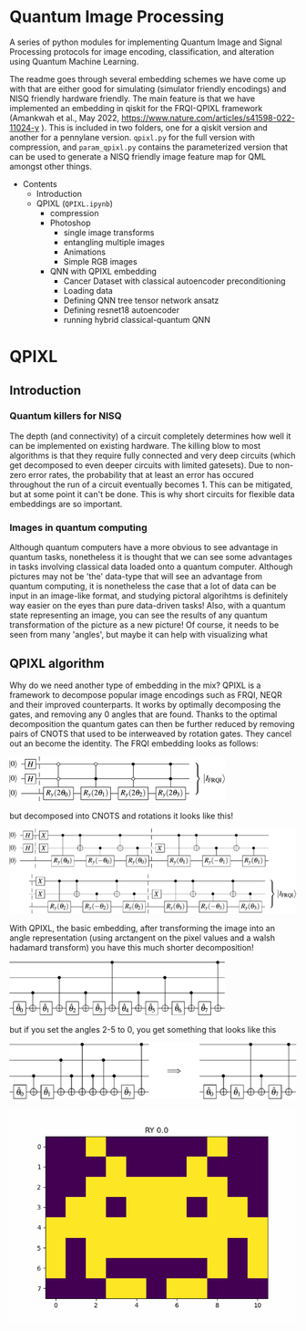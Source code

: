 # Quantum Image Processing
A series of python modules for implementing Quantum Image and Signal Processing protocols for image encoding, classification, and alteration using Quantum Machine Learning.


The readme goes through several embedding schemes we have come up with that are either good for simulating (simulator friendly encodings) and NISQ friendly hardware friendly. 
The main feature is that we have implemented an embedding in qiskit for the FRQI-QPIXL framework  (Amankwah et al., May 2022, https://www.nature.com/articles/s41598-022-11024-y ). 
This is included in two folders, one for a qiskit version and another for a pennylane version.  ```qpixl.py``` for the full version with compression, and  ```param_qpixl.py``` contains the parameterized version that can be used to generate a NISQ friendly image feature map for QML amongst other things.

- Contents
    - Introduction
    - QPIXL (```QPIXL.ipynb```)
        - compression
        -  Photoshop
            - single image transforms
            - entangling multiple images
            - Animations
            - Simple RGB images
        - QNN with QPIXL embedding
            - Cancer Dataset with classical autoencoder preconditioning
            - Loading data
            - Defining QNN tree tensor network ansatz
            - Defining resnet18 autoencoder
            - running hybrid classical-quantum QNN

# QPIXL


## Introduction

### Quantum killers for NISQ
The depth (and connectivity) of a circuit completely determines how well it can be implemented on existing hardware. The killing blow to most
algorithms is that they require fully connected and very deep circuits (which get decomposed to even deeper circuits with limited gatesets). 
Due to non-zero error rates, the probability that at least an error has occured throughout the run of a circuit eventually becomes 1. This can
be mitigated, but at some point it can't be done. This is why short circuits for flexible data embeddings are so important.

### Images in quantum computing
Although quantum computers have a more obvious to see advantage in quantum tasks, nonetheless it is thought that we can see some advantages in tasks involving
classical data loaded onto a quantum computer. Although pictures may not be 'the' data-type that will see an advantage from quantum computing, it is nonetheless 
the case that a lot of data can be input in an image-like format, and studying pictoral algorihtms is definitely way easier on the eyes than pure data-driven tasks! 
Also, with a quantum state representing an image, you can see the results of any quantum transformation of the picture as a new picture! Of course, it needs to be 
seen from many 'angles', but maybe it can help with visualizing what 

## QPIXL algorithm

Why do we need another type of embedding in the mix? QPIXL is a framework to decompose popular image encodings such as FRQI, NEQR and their improved counterparts. 
It works by optimally decomposing the gates, and removing any 0 angles that are found. Thanks to the optimal decomposition
the quantum gates can then be further reduced by removing pairs of CNOTS that used to be interweaved by rotation gates. 
They cancel out an become the identity. 
The FRQI embedding looks as follows: 

![](figures/frqi.png)

but decomposed into CNOTS and rotations it looks like this! 

![](figures/frqi_decomp.png)

With QPIXL, the basic embedding, after transforming the image into an angle representation (using arctangent on the pixel values and a walsh hadamard transform) you have this much shorter decomposition! 

![](figures/QPIXL_decomp.png)

but if you set the angles 2-5 to 0, you get something that looks like this

![](figures/QPIXL_decomp_comp.png)


![](figures/test_gif.gif)